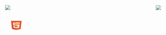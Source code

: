 <div>
<img align=left height="160em" src="https://github-readme-stats.vercel.app/api?username=FranciscoBatalha&show_icons=true&theme=dracula&include_all_commits=true&count_private=true)"/>
<img align=right height="160cem" src="https://github-readme-stats.vercel.app/api/top-langs/?username=FranciscoBatalha&layout=compact&langs_count=16&theme=dracula"/>
</div>
<br>
<br>
<br>
<div style="display: inline_block">
<img align="center" height="30" width="40" src="https://github.com/devicons/devicon/blob/master/icons/html5/html5-original.svg"/>
</div>

